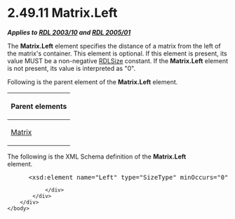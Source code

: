 <html dir="LTR" xmlns:mshelp="http://msdn.microsoft.com/mshelp" xmlns:ddue="http://ddue.schemas.microsoft.com/authoring/2003/5" xmlns:xlink="http://www.w3.org/1999/xlink" xmlns:tool="http://www.microsoft.com/tooltip">
    <head>
        <meta http-equiv="Content-Type" content="text/html; CHARSET=utf-8"></meta>
        <meta name="save" content="history"></meta>
        <title>2.49.11 Matrix.Left</title>
        <xml>
            <mshelp:toctitle title="2.49.11 Matrix.Left"></mshelp:toctitle>
            <mshelp:rltitle title="[MS-RDL]: Matrix.Left"></mshelp:rltitle>
            <mshelp:keyword index="A" term="a5dcc713-6fcf-4b1b-8f24-501b78fbf6da"></mshelp:keyword>
            <mshelp:attr name="DCSext.ContentType" value="open specification"></mshelp:attr>
            <mshelp:attr name="AssetID" value="a5dcc713-6fcf-4b1b-8f24-501b78fbf6da"></mshelp:attr>
            <mshelp:attr name="TopicType" value="kbRef"></mshelp:attr>
            <mshelp:attr name="DCSext.Title" value="[MS-RDL]: Matrix.Left" />
        </xml>
    </head>
    <body>
        <div id="header">
            <h1 class="heading">2.49.11 Matrix.Left</h1>
        </div>
        <div id="mainSection">
            <div id="mainBody">
                <div id="allHistory" class="saveHistory"></div>
                <div id="sectionSection0" class="section" name="collapseableSection">
                    

<p><b><i>Applies to </i></b><a href="a7e2ad00-07c8-4f6d-80ab-3ad55df7b233.htm"><b><i>RDL 2003/10</i></b></a><b>
<i>and </i></b><a href="3ebe2912-4958-4832-b391-cad1f5e13338.htm"><b><i>RDL 2005/01</i></b></a></p>

<p>The <b>Matrix.Left</b> element specifies the distance of a
matrix from the left of the matrix's container. This element is optional. If
this element is present, its value MUST be a non-negative <a href="b40c092e-4fe5-4f7b-a0bf-c98df1361c90.htm">RDLSize</a> constant. If the <b>Matrix.Left</b>
element is not present, its value is interpreted as &quot;0&quot;.</p>

<p>Following is the parent element of the <b>Matrix.Left</b>
element.</p>

<table>
 <thead>
  <tr>
   <th>
   <p>Parent elements</p>
   </th>
  </tr>
 </thead>
 <tr>
  <td>
  <p><a href="25419c0a-c7c6-43d7-8ca5-1af842666dcb.htm">Matrix</a></p>
  </td>
 </tr>
</table>

<p>The following is the XML Schema definition of the <b>Matrix.Left</b>
element.           </p>

<dl>
<dd>
<div><pre> &lt;xsd:element name=&quot;Left&quot; type=&quot;SizeType&quot; minOccurs=&quot;0&quot; /&gt;
</pre></div>
</dd></dl>


                </div>
            </div>
        </div>
    </body>
</html>